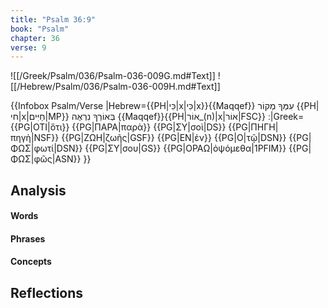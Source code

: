 ```yaml
---
title: "Psalm 36:9"
book: "Psalm"
chapter: 36
verse: 9
---
```

![[/Greek/Psalm/036/Psalm-036-009G.md#Text]]
![[/Hebrew/Psalm/036/Psalm-036-009H.md#Text]]

{{Infobox Psalm/Verse 
|Hebrew={{PH|כִּי|x|כִּי|x}}{{Maqqef}}
עִמְּךָ
מְקוֹר
{{PH|חי|x|חַיִּים|MP}}
בְּאוֹרְךָ
נִרְאֶה
{{Maqqef}}{{PH|אוֹר_(n)|x|אוֹר|FSC}}
׃
|Greek={{PG|ΟΤΙ|ὅτι}} {{PG|ΠΑΡΑ|παρὰ}} {{PG|ΣΥ|σοὶ|DS}} {{PG|ΠΗΓΗ|πηγὴ|NSF}} {{PG|ΖΩΗ|ζωῆς|GSF}} {{PG|ΕΝ|ἐν}} {{PG|Ο|τῷ|DSN}} {{PG|ΦΩΣ|φωτί|DSN}} {{PG|ΣΥ|σου|GS}} {{PG|ΟΡΑΩ|ὀψόμεθα|1PFIM}} {{PG|ΦΩΣ|φῶς|ASN}}
}}

## Analysis

#### Words

#### Phrases

#### Concepts

## Reflections
